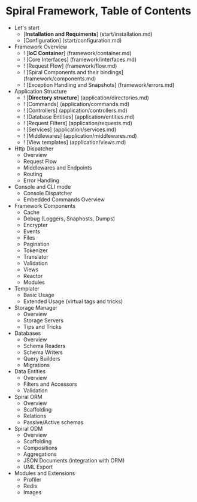 # Spiral Framework, Table of Contents
* Let's start
    *  [**Installation and Requiments**] (start/installation.md)
    *  [Configuration]  (start/configuration.md)
* Framework Overview
    * ! [**IoC Container**] (framework/container.md)
    * ! [Core Interfaces] (framework/interfaces.md)
    * ! [Request Flow] (framework/flow.md)
    * ! [Spiral Components and their bindings] (framework/components.md)
    * ! [Exception Handling and Snapshots] (framework/errors.md)
* Application Structure
    * ! [**Directory structure**] (application/directories.md)
    * ! [Commands] (application/commands.md)
    * ! [Controllers] (application/controllers.md)
    * ! [Database Entities] (application/entities.md)
    * ! [Request Filters] (application/requests.md)
    * ! [Services] (application/services.md)
    * ! [Middlewares] (application/middlewares.md)
    * ! [View templates] (application/views.md)
* Http Dispatcher
    * Overview
    * Request Flow
    * Middlewares and Endpoints
    * Routing
    * Error Handling
* Console and CLI mode
    * Console Dispatcher
    * Embedded Commands Overview
* Framework Components
    * Cache
    * Debug (Loggers, Snaphosts, Dumps)
    * Encrypter
    * Events
    * Files
    * Pagination
    * Tokenizer
    * Translator
    * Validation
    * Views
    * Reactor
    * Modules
* Templater
    * Basic Usage
    * Extended Usage (virtual tags and tricks)
* Storage Manager
    * Overview
    * Storage Servers
    * Tips and Tricks
* Databases
    * Overview 
    * Schema Readers
    * Schema Writers
    * Query Builders
    * Migrations
* Data Entities
    * Overview
    * Filters and Accessors
    * Validation
* Spiral ORM
    * Overview
    * Scaffolding
    * Relations
    * Passive/Active schemas
* Spiral ODM
    * Overview
    * Scaffolding
    * Compositions
    * Aggregations
    * JSON Documents (integration with ORM)
    * UML Export
* Modules and Extensions
    * Profiler
    * Redis
    * Images